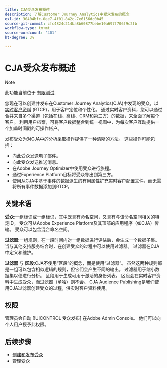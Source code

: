 ```yaml
---
title: CJA受众发布概述
description: 了解Customer Journey Analytics中受众发布的概念
exl-id: 30404bfc-0ee7-4f01-842c-7e6156dc0b45
source-git-commit: cfc4824c214ba8b60877bebe10a697f706f9c2fb
workflow-type: tm+mt
source-wordcount: '401'
ht-degree: 3%

---
```


# CJA受众发布概述

>[!NOTE]
>
>此功能当前位于 [有限测试](/help/release-notes/releases.md).

您现在可以创建并发布在Customer Journey Analytics(CJA)中发现的受众，以 [实时客户资料](https://experienceleague.adobe.com/docs/experience-platform/profile/home.html?lang=cn) (RTCP)，用于客户定位和个性化。 通过实时客户资料，您可以通过合并来自多个渠道（包括在线、离线、CRM和第三方）的数据，来全面了解每个客户。 利用用户档案，可将客户数据整合到统一视图中，为每次客户互动提供一个加盖时间戳的可操作帐户。

发布受众为对CJA中的分析采取操作提供了一种清晰的方法。 这些操作可能包括：

* 向此受众发送电子邮件。
* 向此受众发送推送消息。
* 在Adobe Journey Optimizer中使用受众进行旅程。
* 通过Experience Platform目标将受众导出到第三方。
* 使用从CJA中基于事件的数据派生的有用属性扩充实时客户配置文件，而无需将所有事件数据添加到RTCP。

## 关键术语

**受众**:一组标识或一组标识，其中既具有命名空间，又具有与该命名空间相关的特定ID。 受众可从Adobe Experience Platform及其顶部的应用程序（如CJA）传输。 受众可以包含混合命名空间。

**过滤器**:一组规则，在一段时间内对一组数据进行评估后，会生成一个数据子集。 当与其他支持服务结合时，在创建受众的过程中可以使用过滤器。 过滤器在CJA中定义和维护。

**过滤器** 与 **区段**:CJA不使用“区段”的概念，而是使用“过滤器”。 虽然这两种规则都是一组可以包含相似逻辑的规则，但它们会产生不同的输出。 过滤器用于缩小数据集以便进行分析。 区段用于生成可用于激活的身份列表。 区段会在实时客户资料中生成受众，而过滤器（单独）则不会。 CJA Audience Publishing是我们使用CJA过滤器创建受众的过程，供实时客户资料使用。

## 权限

管理员会自动 [!UICONTROL 受众发布] 在Adobe Admin Console。 他们可以向个人用户授予此权限。

## 后续步骤

* [创建和发布受众](/help/components/audiences/publish.md)
* [管理受众](/help/components/audiences/manage.md)
